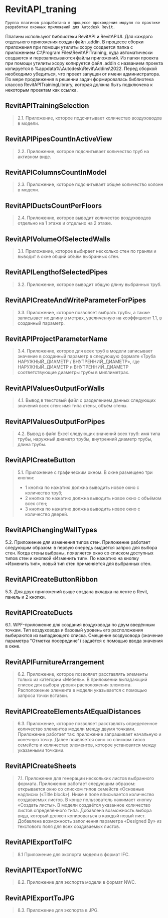 # RevitAPI_traning
```
Группа плагинов разработана в процессе прохождения модуля по практике разработки оконных приложений для Autodesk Revit. 
```
Плагины используют библиотеки RevitAPI и RevitAPIUI. 
Для каждого отдельного приложения создан файл .addin. 
В процессе сборки приложения при помощи утилиты xcopy создается папка с приложением C:\Program Files\RevitAPITraining\, куда автоматически создаются и перезаписываются файлы приложений. Из папки проекта при помощи утилиты xcopy копируется файл .addin с названием проекта копируется в %appdata%\Autodesk\Revit\Addins\2022\. Перед сборкой необходимо убедиться, что проект запущен от имени администратора.
По мере продвижения в решении задач формировалась библиотека классов RevitAPITrainingLibrary, которая должна быть подключена к некоторым проектам как ссылка.
## RevitAPITrainingSelection
> 2.1. Приложение, которое подсчитывает количество воздуховодов в модели.
## RevitAPIPipesCountInActiveView
> 2.2. Приложение, которое подсчитывает количество труб на активном виде.
## RevitAPIColumnsCountInModel
> 2.3. Приложение, которое подсчитывает общее количество колонн в модели.
## RevitAPIDuctsCountPerFloors
> 2.4. Приложение, которое выводит количество воздуховодов отдельно на 1 этаже и отдельно на 2 этаже.
## RevitAPIVolumeOfSelectedWalls
> 3.1. Приложение, которое выбирает несколько стен по граням и выводит в окне общий объём выбранных стен.
## RevitAPILengthofSelectedPipes
> 3.2. Приложение, которое выводит общую длину выбранных труб.
## RevitAPICreateAndWriteParameterForPipes
> 3.3. Приложение, которое позволяет выбрать трубы, а также записывает их длину в метрах, увеличенную на коэффициент 1.1, в созданный параметр.
## RevitAPIProjectParameterName
> 3.4. Приложение, которое для всех труб в модели записывает значение в созданный параметр в следующую формате «Труба НАРУЖНЫЙ_ДИАМЕТР / ВНУТРЕННИЙ_ДИАМЕТР», где НАРУЖНЫЙ_ДИАМЕТР и ВНУТРЕННИЙ_ДИАМЕТР соответствующие диаметры трубы в миллиметрах.
## RevitAPIValuesOutputForWalls
>4.1. Вывод в текстовый файл с разделением данных следующих значений всех стен: имя типа стены, объём стены.
## RevitAPIValuesOutputForPipes
>4.2. Вывод в файл Excel следующих значений всех труб: имя типа трубы, наружный диаметр трубы, внутренний диаметр трубы, длина трубы.
## RevitAPICreateButton
> 5.1. Приложение с графическим окном. В окне размещено три кнопки:
> - 1 кнопка по нажатию должна выводить новое окно с количество труб;
> - 2 кнопка по нажатию должна выводить новое окно с объёмом всех стен;
> - 3 кнопка по нажатию должна выводить новое окно с количество дверей.
## RevitAPIChangingWallTypes
5.2. Приложение для изменения типов стен. Приложение работает следующим образом: в первую очередь выдаётся запрос для выбора стен. Когда стены выбраны, появляется окно со списком доступных типов стен и кнопкой «Изменить тип». По нажатию на кнопку «Изменить тип», новый тип стен применяется для выбранных стен.
## RevitAPICreateButtonRibbon
5.3. Для двух приложений выше создана вкладка на ленте в Revit, панель и 2 кнопки.
## RevitAPICreateDucts
6.1. WPF-приложение для создания воздуховода по двум введённым точкам. Тип воздуховода и базовый уровень его расположения выбираются из выпадающего списка. Смещение воздуховода (значение параметра "Отметка посередине") задаётся с помощью ввода значения в окне.
## RevitAPIFurnitureArrangement
> 6.2. Приложение, которое позволяет расставлять элементы только из категории «Мебель». В приложении выпадающий список для выбора уровня расположения элемента. Расположение элемента в модели указывается с помощью запроса точки вставки.
## RevitAPICreateElementsAtEqualDistances
> 6.3. Приложение, которое позволяет расставлять определенное количество элементов модели между двумя точками. Приложение работает так: приложение запрашивает начальную и конечную точку. Далее появляется окно со списком типов семейств и количество элементов, которое установится между указанными точками.
## RevitAPICreateSheets
> 7.1. Приложение для генерации нескольких листов выбранного формата. Приложение работает следующим образом: открывается окно со списком типов семейств «Основные надписи» («Title block»). Ниже в поле вписывается количество создаваемых листов. В конце пользователь нажимает кнопку «Создать листы». В модели создаётся указанное количество листов определённого типа. Добавлена возможность выбора вида, который должен копироваться в каждый новый лист. Добавлена возможность заполнения параметра «Designed By» из текстового поля для всех создаваемых листов.
## RevitAPIExportToIFC
>8.1 Приложение для экспорта модели в формат IFC.
## RevitAPITExportToNWC
>8.2. Приложение для экспорта модели в формат NWC.
## RevitAPIExportToJPG
>8.3. Приложение для экспорта в JPG.
